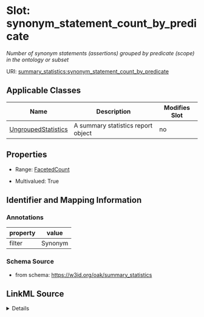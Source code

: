 # Slot: synonym_statement_count_by_predicate


_Number of synonym statements (assertions) grouped by predicate (scope) in the ontology or subset_



URI: [summary_statistics:synonym_statement_count_by_predicate](https://w3id.org/oaklib/summary_statistics.synonym_statement_count_by_predicate)



<!-- no inheritance hierarchy -->




## Applicable Classes

| Name | Description | Modifies Slot |
| --- | --- | --- |
[UngroupedStatistics](UngroupedStatistics.md) | A summary statistics report object |  no  |







## Properties

* Range: [FacetedCount](FacetedCount.md)

* Multivalued: True





## Identifier and Mapping Information





### Annotations

| property | value |
| --- | --- |
| filter | Synonym || facet | Predicate |



### Schema Source


* from schema: https://w3id.org/oak/summary_statistics




## LinkML Source

<details>
```yaml
name: synonym_statement_count_by_predicate
annotations:
  filter:
    tag: filter
    value: Synonym
  facet:
    tag: facet
    value: Predicate
description: Number of synonym statements (assertions) grouped by predicate (scope)
  in the ontology or subset
from_schema: https://w3id.org/oak/summary_statistics
rank: 1000
multivalued: true
alias: synonym_statement_count_by_predicate
owner: UngroupedStatistics
domain_of:
- UngroupedStatistics
slot_group: metadata_statistic_group
range: FacetedCount
inlined: true

```
</details>